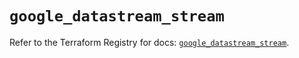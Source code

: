 # `google_datastream_stream`

Refer to the Terraform Registry for docs: [`google_datastream_stream`](https://registry.terraform.io/providers/hashicorp/google-beta/6.12.0/docs/resources/google_datastream_stream).
